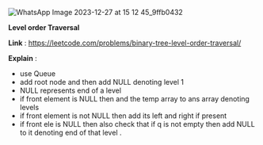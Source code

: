 ![WhatsApp Image 2023-12-27 at 15 12 45_9ffb0432](https://github.com/aditimahabole/Trees/assets/78752342/b0fdb71b-53af-4d31-afd1-d7b55da58178)

**Level order Traversal**

**Link** : https://leetcode.com/problems/binary-tree-level-order-traversal/

**Explain** :
- use Queue
- add root node and then add NULL denoting level 1 
- NULL represents end of a level 
- if front element is NULL then and the temp array to ans array denoting levels 
- if front element is not NULL then add its left and right if present 
- if front ele is NULL then also check that if q is not empty then add NULL to it denoting end of that level .
